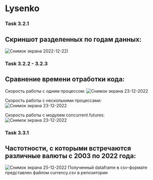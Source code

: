# Lysenko

### Task 3.2.1

## Скриншот разделенных по годам данных:
![Снимок экрана 2022-12-22)](https://i.ibb.co/B67PqZZ/3-2-1.png)

### Task 3.2.2 - 3.2.3

## Сравнение времени отработки кода:
Скорость работы с одним процессом:
![Снимок экрана 23-12-2022](https://user-images.githubusercontent.com/117578934/209373623-02849337-b903-4f37-b700-15e0b86a5a2f.png)

Скорость работы с несколькими процессами:
![Снимок экрана 23-12-2022](https://i.ibb.co/yFpsCfp/3-2-2.png)

Скорость работы с модулем concurrent.futures:
![Снимок экрана 23-12-2022](https://i.ibb.co/rkwL5sw/3-2-3.png)

### Task 3.3.1

## Частотности, с которыми встречаются различные валюты с 2003 по 2022 года:
![Снимок экрана 25-12-2022](https://i.ibb.co/0XLrMhq/3-3-1.png)
Полученный dataframe в csv-формате представлен файлом currency.csv в репозитории
